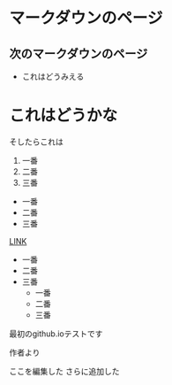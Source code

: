 # マークダウンのページ
## 次のマークダウンのページ

* これはどうみえる

# これはどうかな
  そしたらこれは

1. 一番
1. 二番
1. 三番

- 一番
- 二番
- 三番

[LINK](markdownhowto.md)

- 一番
- 二番
- 三番
  - 一番
  - 二番
  - 三番


最初のgithub.ioテストです

作者より

ここを編集した
さらに追加した
